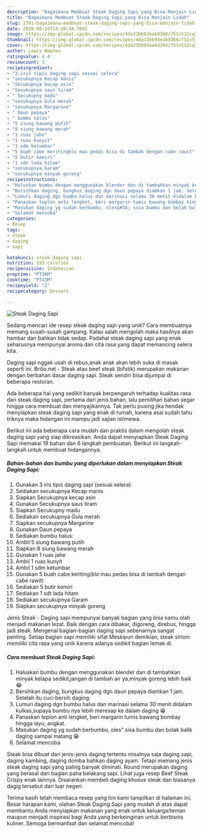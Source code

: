 ```yaml
---
description: "Bagaimana Membuat Steak Daging Sapi yang Bisa Manjain Lidah"
title: "Bagaimana Membuat Steak Daging Sapi yang Bisa Manjain Lidah"
slug: 2791-bagaimana-membuat-steak-daging-sapi-yang-bisa-manjain-lidah
date: 2020-08-19T14:20:44.704Z
image: https://img-global.cpcdn.com/recipes/4da33bb93ea6d368/751x532cq70/steak-daging-sapi-foto-resep-utama.jpg
thumbnail: https://img-global.cpcdn.com/recipes/4da33bb93ea6d368/751x532cq70/steak-daging-sapi-foto-resep-utama.jpg
cover: https://img-global.cpcdn.com/recipes/4da33bb93ea6d368/751x532cq70/steak-daging-sapi-foto-resep-utama.jpg
author: Lewis Newton
ratingvalue: 4.4
reviewcount: 3
recipeingredient:
- "3 iris tipis daging sapi sesuai selera"
- "secukupnya Kecap manis"
- "Secukupnya kecap asin"
- "Secukupnya saus tiram"
- " Secukupny madu"
- "secukupnya Gula merah"
- "secukupnya Margarine"
- " Daun pepaya"
- " bumbu halus"
- "5 siung bawang putih"
- "8 siung bawang merah"
- "1 ruas jahe"
- "1 ruas kunyit"
- "1 sdm ketumbar"
- "5 buah cabe keritingklo mau pedas bisa di tambah dengan cabe rawit"
- "5 butir kemiri"
- "1 sdt lada hitam"
- "secukupnya Garam"
- "secukupnya minyak goreng"
recipeinstructions:
- "Haluskan bumbu dengan menggunakan blender dan di tambahkan minyak kelapa sedikit,jangan di tambah air ya,minyak goreng lebih baik 😂"
- "Bersihkan daging, bungkus daging dgn daun pepaya diamkan 1 jam. Setelah itu cuci bersih daging."
- "Lumuri daging dgn bumbu halus dan marinasi selama 30 menit didalam kulkas,supaya bumbu nya lebih meresap ke dalam daging 😁"
- "Panaskan teplon anti lengket, beri margarin tumis bawang bombay hingga layu, angkat."
- "Masukan daging yg sudah berbumbu, oles&#34; sisa bumbu dan bolak balik daging sampai matang 😁"
- "Selamat mencoba"
categories:
- Resep
tags:
- steak
- daging
- sapi

katakunci: steak daging sapi 
nutrition: 193 calories
recipecuisine: Indonesian
preptime: "PT36M"
cooktime: "PT43M"
recipeyield: "2"
recipecategory: Dessert

---
```



![Steak Daging Sapi](https://img-global.cpcdn.com/recipes/4da33bb93ea6d368/751x532cq70/steak-daging-sapi-foto-resep-utama.jpg)

Sedang mencari ide resep steak daging sapi yang unik? Cara membuatnya memang susah-susah gampang. Kalau salah mengolah maka hasilnya akan hambar dan bahkan tidak sedap. Padahal steak daging sapi yang enak seharusnya mempunyai aroma dan cita rasa yang dapat memancing selera kita.

Daging sapi nggak usah di rebus,anak anak akan lebih suka di masak seperti ini. Brilio.net - Steak atau beef steak (bifstik) merupakan makanan dengan berbahan dasar daging sapi. Steak sendiri bisa dijumpai di beberapa restoran.

Ada beberapa hal yang sedikit banyak berpengaruh terhadap kualitas rasa dari steak daging sapi, pertama dari jenis bahan, lalu pemilihan bahan segar hingga cara membuat dan menyajikannya. Tak perlu pusing jika hendak menyiapkan steak daging sapi yang enak di rumah, karena asal sudah tahu triknya maka hidangan ini mampu jadi sajian istimewa.


Berikut ini ada beberapa cara mudah dan praktis dalam mengolah steak daging sapi yang siap dikreasikan. Anda dapat menyiapkan Steak Daging Sapi memakai 19 bahan dan 6 langkah pembuatan. Berikut ini langkah-langkah untuk membuat hidangannya.

<!--inarticleads1-->

##### Bahan-bahan dan bumbu yang diperlukan dalam menyiapkan Steak Daging Sapi:

1. Gunakan 3 iris tipis daging sapi (sesuai selera)
1. Sediakan secukupnya Kecap manis
1. Siapkan Secukupnya kecap asin
1. Gunakan Secukupnya saus tiram
1. Siapkan  Secukupny madu
1. Sediakan secukupnya Gula merah
1. Siapkan secukupnya Margarine
1. Gunakan  Daun pepaya
1. Sediakan  bumbu halus:
1. Ambil 5 siung bawang putih
1. Siapkan 8 siung bawang merah
1. Gunakan 1 ruas jahe
1. Ambil 1 ruas kunyit
1. Ambil 1 sdm ketumbar
1. Gunakan 5 buah cabe keriting(klo mau pedas bisa di tambah dengan cabe rawit)
1. Sediakan 5 butir kemiri
1. Sediakan 1 sdt lada hitam
1. Sediakan secukupnya Garam
1. Siapkan secukupnya minyak goreng


Jenis Steak - Daging sapi mempunyai banyak bagian yang bisa kamu olah menjadi makanan lezat. Baik dengan cara dibakar, digoreng, direbus, hingga jadi steak. Mengenal bagian-bagian daging sapi sebenarnya sangat penting. Setiap bagian sapi memiliki sifat Meskipun demikian, steak sirloin memiliki cita rasa yang unik karena adanya sedikit bagian lemak di. 

<!--inarticleads2-->

##### Cara membuat Steak Daging Sapi:

1. Haluskan bumbu dengan menggunakan blender dan di tambahkan minyak kelapa sedikit,jangan di tambah air ya,minyak goreng lebih baik 😂
1. Bersihkan daging, bungkus daging dgn daun pepaya diamkan 1 jam. Setelah itu cuci bersih daging.
1. Lumuri daging dgn bumbu halus dan marinasi selama 30 menit didalam kulkas,supaya bumbu nya lebih meresap ke dalam daging 😁
1. Panaskan teplon anti lengket, beri margarin tumis bawang bombay hingga layu, angkat.
1. Masukan daging yg sudah berbumbu, oles&#34; sisa bumbu dan bolak balik daging sampai matang 😁
1. Selamat mencoba


Steak bisa dibuat dari jenis-jenis daging tertentu misalnya saja daging sapi, daging kambing, daging domba bahkan daging ayam. Tetapi memang jenis steak daging sapi yang paling banyak diminati. Round merupakan daging yang berasal dari bagian paha belakang sapi. Lihat juga resep Beef Steak Crispy enak lainnya. Disarankan membeli daging khusus steak dan biasanya dagig tersebut dari luar negeri. 

Terima kasih telah membaca resep yang tim kami tampilkan di halaman ini. Besar harapan kami, olahan Steak Daging Sapi yang mudah di atas dapat membantu Anda menyiapkan makanan yang enak untuk keluarga/teman maupun menjadi inspirasi bagi Anda yang berkeinginan untuk berbisnis kuliner. Semoga bermanfaat dan selamat mencoba!
